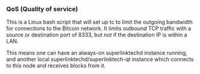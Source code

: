 ### QoS (Quality of service) ###

This is a Linux bash script that will set up tc to limit the outgoing bandwidth for connections to the Bitcoin network. It limits outbound TCP traffic with a source or destination port of 8333, but not if the destination IP is within a LAN.

This means one can have an always-on superlinktechd instance running, and another local superlinktechd/superlinktech-qt instance which connects to this node and receives blocks from it.
